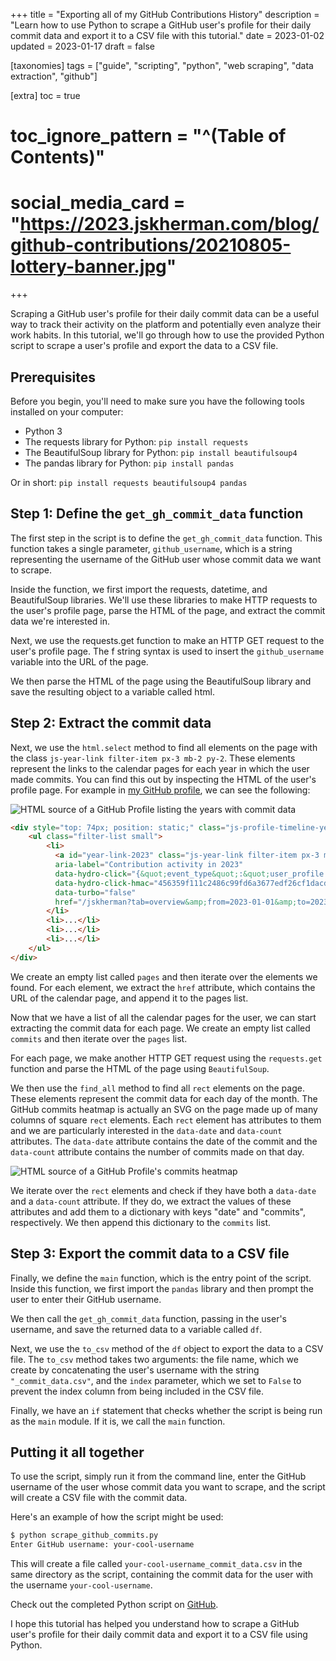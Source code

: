 +++
title = "Exporting all of my GitHub Contributions History"
description = "Learn how to use Python to scrape a GitHub user's profile for their daily commit data and export it to a CSV file with this tutorial."
date = 2023-01-02
updated = 2023-01-17
draft = false

[taxonomies]
tags = ["guide", "scripting", "python", "web scraping", "data extraction", "github"]

[extra]
toc = true
# toc_ignore_pattern = "^(Table of Contents)"
# social_media_card = "https://2023.jskherman.com/blog/github-contributions/20210805-lottery-banner.jpg"
+++

Scraping a GitHub user's profile for their daily commit data can be a useful way to track their activity on the platform and potentially even analyze their work habits. In this tutorial, we'll go through how to use the provided Python script to scrape a user's profile and export the data to a CSV file.

<!--more-->


## Prerequisites

Before you begin, you'll need to make sure you have the following tools installed on your computer:

- Python 3
- The requests library for Python: `pip install requests`
- The BeautifulSoup library for Python: `pip install beautifulsoup4`
- The pandas library for Python: `pip install pandas`

Or in short: `pip install requests beautifulsoup4 pandas`

## Step 1: Define the `get_gh_commit_data` function

The first step in the script is to define the `get_gh_commit_data` function. This function takes a single parameter, `github_username`, which is a string representing the username of the GitHub user whose commit data we want to scrape.

Inside the function, we first import the requests, datetime, and BeautifulSoup libraries. We'll use these libraries to make HTTP requests to the user's profile page, parse the HTML of the page, and extract the commit data we're interested in.

Next, we use the requests.get function to make an HTTP GET request to the user's profile page. The f string syntax is used to insert the `github_username` variable into the URL of the page.

We then parse the HTML of the page using the BeautifulSoup library and save the resulting object to a variable called html.

## Step 2: Extract the commit data

Next, we use the `html.select` method to find all elements on the page with the class `js-year-link filter-item px-3 mb-2 py-2`. These elements represent the links to the calendar pages for each year in which the user made commits. You can find this out by inspecting the HTML of the user's profile page. For example in [my GitHub profile](https://github.com/jskherman), we can see the following:

![HTML source of a GitHub Profile listing the years with commit data](https://2023.jskherman.com/blog/github-contributions/20230102-github-year_list.jpg)

```html
<div style="top: 74px; position: static;" class="js-profile-timeline-year-list color-bg-default js-sticky float-right col-2 pl-5" data-original-top="74px">
    <ul class="filter-list small">
        <li>
          <a id="year-link-2023" class="js-year-link filter-item px-3 mb-2 py-2 selected"
          aria-label="Contribution activity in 2023"
          data-hydro-click="{&quot;event_type&quot;:&quot;user_profile.click&quot;,&quot;payload&quot;:{&quot;profile_user_id&quot;:68434444,&quot;target&quot;:&quot;CONTRIBUTION_YEAR_LINK&quot;,&quot;user_id&quot;:68434444,&quot;originating_url&quot;:&quot;https://github.com/jskherman&quot;}}"
          data-hydro-click-hmac="456359f111c2486c99fd6a3677edf26cf1dacd3586eac6c789cc10e0ea1a7a8c"
          data-turbo="false"
          href="/jskherman?tab=overview&amp;from=2023-01-01&amp;to=2023-01-02">2023</a>
        </li>
        <li>...</li>
        <li>...</li>
        <li>...</li>
    </ul>
</div>
```

We create an empty list called `pages` and then iterate over the elements we found. For each element, we extract the `href` attribute, which contains the URL of the calendar page, and append it to the pages list.

Now that we have a list of all the calendar pages for the user, we can start extracting the commit data for each page. We create an empty list called `commits` and then iterate over the `pages` list.

For each page, we make another HTTP GET request using the `requests.get` function and parse the HTML of the page using `BeautifulSoup`.

We then use the `find_all` method to find all `rect` elements on the page. These elements represent the commit data for each day of the month. The GitHub commits heatmap is actually an SVG on the page made up of many columns of square `rect` elements. Each `rect` element has attributes to them and we are particularly interested in the `data-date` and `data-count` attributes. The `data-date` attribute contains the date of the commit and the `data-count` attribute contains the number of commits made on that day.

![HTML source of a GitHub Profile's commits heatmap](https://2023.jskherman.com/blog/github-contributions/20230102-github-commit_heatmap.jpg)

We iterate over the `rect` elements and check if they have both a `data-date` and a `data-count` attribute. If they do, we extract the values of these attributes and add them to a dictionary with keys "date" and "commits", respectively. We then append this dictionary to the `commits` list.

## Step 3: Export the commit data to a CSV file

Finally, we define the `main` function, which is the entry point of the script. Inside this function, we first import the `pandas` library and then prompt the user to enter their GitHub username.

We then call the `get_gh_commit_data` function, passing in the user's username, and save the returned data to a variable called `df`.

Next, we use the `to_csv` method of the `df` object to export the data to a CSV file. The `to_csv` method takes two arguments: the file name, which we create by concatenating the user's username with the string `"_commit_data.csv"`, and the `index` parameter, which we set to `False` to prevent the index column from being included in the CSV file.

Finally, we have an `if` statement that checks whether the script is being run as the `main` module. If it is, we call the `main` function.

## Putting it all together

To use the script, simply run it from the command line, enter the GitHub username of the user whose commit data you want to scrape, and the script will create a CSV file with the commit data.

Here's an example of how the script might be used:

```bash
$ python scrape_github_commits.py
Enter GitHub username: your-cool-username
```

This will create a file called `your-cool-username_commit_data.csv` in the same directory as the script, containing the commit data for the user with the username `your-cool-username`.

Check out the completed Python script on [GitHub](https://gist.github.com/jskherman/c27813f559af85a46e41b249ee15e655).

I hope this tutorial has helped you understand how to scrape a GitHub user's profile for their daily commit data and export it to a CSV file using Python.
